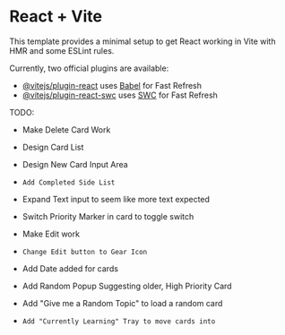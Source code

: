 # React + Vite

This template provides a minimal setup to get React working in Vite with HMR and some ESLint rules.

Currently, two official plugins are available:

- [@vitejs/plugin-react](https://github.com/vitejs/vite-plugin-react/blob/main/packages/plugin-react/README.md) uses [Babel](https://babeljs.io/) for Fast Refresh
- [@vitejs/plugin-react-swc](https://github.com/vitejs/vite-plugin-react-swc) uses [SWC](https://swc.rs/) for Fast Refresh


TODO:

- Make Delete Card Work
- Design Card List
- Design New Card Input Area

- `Add Completed Side List`
- Expand Text input to seem like more text expected
- Switch Priority Marker in card to toggle switch

- Make Edit work

- `Change Edit button to Gear Icon`

- Add Date added for cards

- Add Random Popup Suggesting older, High Priority Card
- Add "Give me a Random Topic" to load a random card
- `Add "Currently Learning" Tray to move cards into`